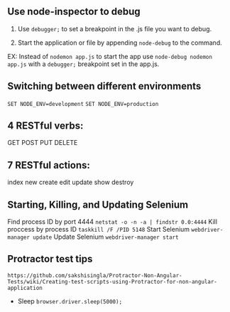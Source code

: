Use node-inspector to debug
---
1. Use `debugger;` to set a breakpoint in the .js file you want to debug.
 
2. Start the application or file by appending `node-debug` to the command.

EX: Instead of `nodemon app.js` to start the app use `node-debug nodemon app.js` with a `debugger;` breakpoint set in the app.js.


Switching between different environments
---
`SET NODE_ENV=development`
`SET NODE_ENV=production`


4 RESTful verbs:
---
GET
POST
PUT
DELETE

7 RESTful actions:
---
index
new
create
edit
update
show
destroy


Starting, Killing, and Updating Selenium
---
Find process ID by port 4444
`netstat -o -n -a | findstr 0.0:4444`
Kill proccess by process ID
`taskkill /F /PID 5148`
Start Selenium
`webdriver-manager update`
Update Selenium
`webdriver-manager start`

Protractor test tips
---
`https://github.com/sakshisingla/Protractor-Non-Angular-Tests/wiki/Creating-test-scripts-using-Protractor-for-non-angular-application`
- Sleep
`browser.driver.sleep(5000);`